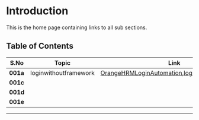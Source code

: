 # Introduction
This is the home page containing links to all sub sections.

## Table of Contents

| **S.No**         | **Topic**                                                                                           | **Link**          |
|-------------------|-----------------------------------------------------------------------------------------------------|-------------------|
| **001a** | loginwithoutframework |  [OrangeHRMLoginAutomation,loginwithoutframework](https://github.com/mnavyasree1906/orange-hrm/tree/feature/program/001-loginorangehrm/001a-loginwithoutframework)                         |
| **001c**      |  |                         
| **001d**      |  |                          
| **001e**         |  |                          


---

